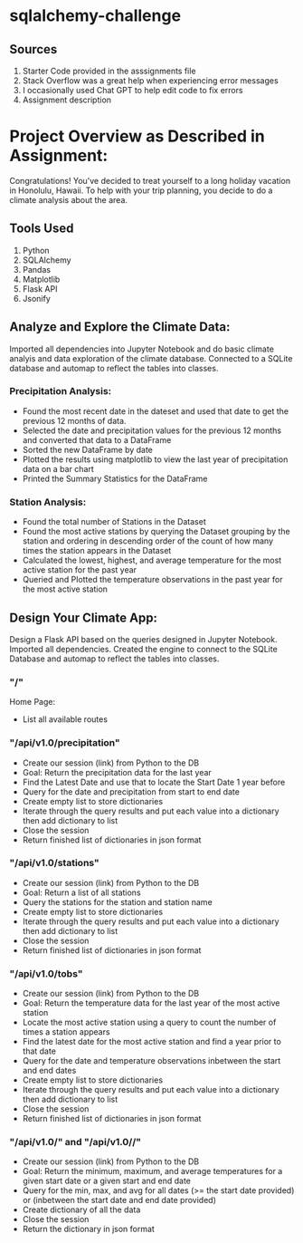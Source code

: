 # sqlalchemy-challenge

## Sources

1. Starter Code provided in the asssignments file
2. Stack Overflow was a great help when experiencing error messages
3. I occasionally used Chat GPT to help edit code to fix errors
4. Assignment description

# Project Overview as Described in Assignment:

Congratulations! You've decided to treat yourself to a long holiday vacation in Honolulu, Hawaii. To help with your trip planning, you decide to do a climate analysis about the area.

## Tools Used
1. Python
2. SQLAlchemy
3. Pandas
4. Matplotlib
5. Flask API
6. Jsonify

## Analyze and Explore the Climate Data: 

Imported all dependencies into Jupyter Notebook and do basic climate analyis and data exploration of the climate database. Connected to a SQLite database and automap to reflect the tables into classes.

### Precipitation Analysis:

* Found the most recent date in the dateset and used that date to get the previous 12 months of data.
* Selected the date and precipitation values for the previous 12 months and converted that data to a DataFrame
* Sorted the new DataFrame by date
* Plotted the results using matplotlib to view the last year of precipitation data on a bar chart
* Printed the Summary Statistics for the DataFrame

### Station Analysis:

* Found the total number of Stations in the Dataset
* Found the most active stations by querying the Dataset grouping by the station and ordering in descending order of the count of how many times the station appears in the Dataset 
* Calculated the lowest, highest, and average temperature for the most active station for the past year
* Queried and Plotted the temperature observations in the past year for the most active station

## Design Your Climate App:

Design a Flask API based on the queries designed in Jupyter Notebook. Imported all dependencies. Created the engine to connect to the SQLite Database and automap to reflect the tables into classes.

### "/"

Home Page:

* List all available routes

### "/api/v1.0/precipitation"

* Create our session (link) from Python to the DB
* Goal: Return the precipitation data for the last year
* Find the Latest Date and use that to locate the Start Date 1 year before
* Query for the date and precipitation from start to end date
* Create empty list to store dictionaries
* Iterate through the query results and put each value into a dictionary then add dictionary to list
* Close the session
* Return finished list of dictionaries in json format

### "/api/v1.0/stations"

* Create our session (link) from Python to the DB
* Goal: Return a list of all stations
* Query the stations for the station and station name
* Create empty list to store dictionaries
* Iterate through the query results and put each value into a dictionary then add dictionary to list
* Close the session
* Return finished list of dictionaries in json format

### "/api/v1.0/tobs"

* Create our session (link) from Python to the DB
* Goal: Return the temperature data for the last year of the most active station
* Locate the most active station using a query to count the number of times a station appears
* Find the latest date for the most active station and find a year prior to that date
* Query for the date and temperature observations inbetween the start and end dates
* Create empty list to store dictionaries
* Iterate through the query results and put each value into a dictionary then add dictionary to list
* Close the session
* Return finished list of dictionaries in json format

### "/api/v1.0/<start>" and "/api/v1.0/<start>/<end>"
  
* Create our session (link) from Python to the DB
* Goal: Return the minimum, maximum, and average temperatures for a given start date or a given start and end date
* Query for the min, max, and avg for all dates (>= the start date provided) or (inbetween the start date and end date provided)
* Create dictionary of all the data
* Close the session
* Return the dictionary in json format

